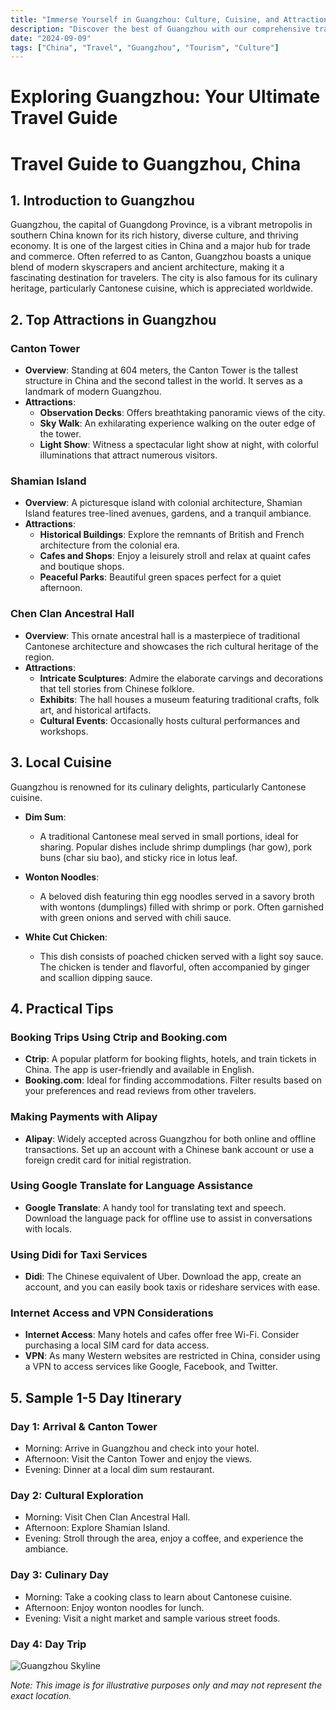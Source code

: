 ```yaml
---
title: "Immerse Yourself in Guangzhou: Culture, Cuisine, and Attractions"
description: "Discover the best of Guangzhou with our comprehensive travel guide. Explore top attractions, savor local cuisine, and get insider tips for an unforgettable Chinese adventure."
date: "2024-09-09"
tags: ["China", "Travel", "Guangzhou", "Tourism", "Culture"]
---
```


# Exploring Guangzhou: Your Ultimate Travel Guide

# Travel Guide to Guangzhou, China

## 1. Introduction to Guangzhou
Guangzhou, the capital of Guangdong Province, is a vibrant metropolis in southern China known for its rich history, diverse culture, and thriving economy. It is one of the largest cities in China and a major hub for trade and commerce. Often referred to as Canton, Guangzhou boasts a unique blend of modern skyscrapers and ancient architecture, making it a fascinating destination for travelers. The city is also famous for its culinary heritage, particularly Cantonese cuisine, which is appreciated worldwide.

## 2. Top Attractions in Guangzhou

### Canton Tower
- **Overview**: Standing at 604 meters, the Canton Tower is the tallest structure in China and the second tallest in the world. It serves as a landmark of modern Guangzhou.
- **Attractions**:
  - **Observation Decks**: Offers breathtaking panoramic views of the city.
  - **Sky Walk**: An exhilarating experience walking on the outer edge of the tower.
  - **Light Show**: Witness a spectacular light show at night, with colorful illuminations that attract numerous visitors.

### Shamian Island
- **Overview**: A picturesque island with colonial architecture, Shamian Island features tree-lined avenues, gardens, and a tranquil ambiance.
- **Attractions**:
  - **Historical Buildings**: Explore the remnants of British and French architecture from the colonial era.
  - **Cafes and Shops**: Enjoy a leisurely stroll and relax at quaint cafes and boutique shops.
  - **Peaceful Parks**: Beautiful green spaces perfect for a quiet afternoon.

### Chen Clan Ancestral Hall
- **Overview**: This ornate ancestral hall is a masterpiece of traditional Cantonese architecture and showcases the rich cultural heritage of the region.
- **Attractions**:
  - **Intricate Sculptures**: Admire the elaborate carvings and decorations that tell stories from Chinese folklore.
  - **Exhibits**: The hall houses a museum featuring traditional crafts, folk art, and historical artifacts.
  - **Cultural Events**: Occasionally hosts cultural performances and workshops.

## 3. Local Cuisine
Guangzhou is renowned for its culinary delights, particularly Cantonese cuisine.

- **Dim Sum**: 
  - A traditional Cantonese meal served in small portions, ideal for sharing. Popular dishes include shrimp dumplings (har gow), pork buns (char siu bao), and sticky rice in lotus leaf.
  
- **Wonton Noodles**: 
  - A beloved dish featuring thin egg noodles served in a savory broth with wontons (dumplings) filled with shrimp or pork. Often garnished with green onions and served with chili sauce.

- **White Cut Chicken**: 
  - This dish consists of poached chicken served with a light soy sauce. The chicken is tender and flavorful, often accompanied by ginger and scallion dipping sauce.

## 4. Practical Tips

### Booking Trips Using Ctrip and Booking.com
- **Ctrip**: A popular platform for booking flights, hotels, and train tickets in China. The app is user-friendly and available in English.
- **Booking.com**: Ideal for finding accommodations. Filter results based on your preferences and read reviews from other travelers.

### Making Payments with Alipay
- **Alipay**: Widely accepted across Guangzhou for both online and offline transactions. Set up an account with a Chinese bank account or use a foreign credit card for initial registration.

### Using Google Translate for Language Assistance
- **Google Translate**: A handy tool for translating text and speech. Download the language pack for offline use to assist in conversations with locals.

### Using Didi for Taxi Services
- **Didi**: The Chinese equivalent of Uber. Download the app, create an account, and you can easily book taxis or rideshare services with ease.

### Internet Access and VPN Considerations
- **Internet Access**: Many hotels and cafes offer free Wi-Fi. Consider purchasing a local SIM card for data access.
- **VPN**: As many Western websites are restricted in China, consider using a VPN to access services like Google, Facebook, and Twitter.

## 5. Sample 1-5 Day Itinerary

### Day 1: Arrival & Canton Tower
- Morning: Arrive in Guangzhou and check into your hotel.
- Afternoon: Visit the Canton Tower and enjoy the views.
- Evening: Dinner at a local dim sum restaurant.

### Day 2: Cultural Exploration
- Morning: Visit Chen Clan Ancestral Hall.
- Afternoon: Explore Shamian Island.
- Evening: Stroll through the area, enjoy a coffee, and experience the ambiance.

### Day 3: Culinary Day
- Morning: Take a cooking class to learn about Cantonese cuisine.
- Afternoon: Enjoy wonton noodles for lunch.
- Evening: Visit a night market and sample various street foods.

### Day 4: Day Trip

<img src="https://source.unsplash.com/1600x900/?Guangzhou,cityscape" alt="Guangzhou Skyline" loading="lazy">

*Note: This image is for illustrative purposes only and may not represent the exact location.*

